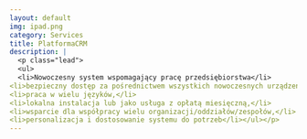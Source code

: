 ```yaml
---
layout: default
img: ipad.png
category: Services
title: PlatformaCRM 
description: |
  <p class="lead">
  <ul>
  <li>Nowoczesny system wspomagający pracę przedsiębiorstwa</li>
<li>bezpieczny dostęp za pośrednictwem wszystkich nowoczesnych urządzeń do twoich danych,</li>
<li>praca w wielu języków,</li>
<li>lokalna instalacja lub jako usługa z opłatą miesięczną,</li>
<li>wsparcie dla współpracy wielu organizacji/oddziałów/zespołów,</li>
<li>personalizacja i dostosowanie systemu do potrzeb</li></ul></p>
---
```

